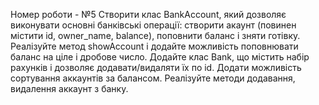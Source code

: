 Номер роботи - №5 
Створити клас BankAccount, який дозволяє виконувати основні банківські операції: створити акаунт (повинен містити id, owner_name, balance), поповнити баланс і зняти готівку. Реалізуйте метод showAccount і додайте можливість поповнювати баланс на ціле і дробове число. Додайте клас Bank, що містить набір рахунків і дозволяє додавати/видаляти їх по id. Додати можливість сортування аккаунтів за балансом. Реалізуйте методи додавання, видалення аккаунт з банку.